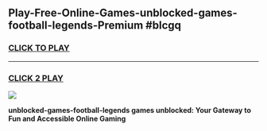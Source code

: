 
## Play-Free-Online-Games-unblocked-games-football-legends-Premium #blcgq
<h3>
<a href="https://premium.freeplayer.one?title=unblocked-games-football-legends&ref=8M">CLICK TO PLAY</a></h3>
<hr>

<h3>
<a href="https://premium.freeplayer.one?title=unblocked-games-football-legends&ref=8M">CLICK 2 PLAY</a>
  
</h3>

<a href="https://premium.freeplayer.one?title=unblocked-games-football-legends&ref=8M"><img src="https://clearcache.store/games.png"></a>


**unblocked-games-football-legends games unblocked: Your Gateway to Fun and Accessible Online Gaming**
